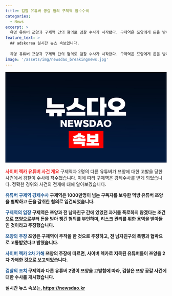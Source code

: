 ```yaml
---
title: 검찰 유튜버 공갈 혐의 구제역 압수수색
categories:
  - News
excerpt: >
  유명 유튜버 쯔양과 구제역 간의 혐의로 검찰 수사가 시작됐다. 구제역은 쯔양에게 돈을 받아 과거를 폭로하지 않겠다고 협박당한 혐의가 있다고 주장하며 반박했다. 이는 사이버 렉카 유튜버들을 향해 쯔양이 제기한 협박에 대한 의혹을 더욱 부각시켰다. 이에 구제역 등 3명이 검찰에 고발되며, 사람들의 이목이 집중되고 있는 상황이다.
feature_text: >
  ## adskorea 실시간 뉴스 속보입니다.

  유명 유튜버 쯔양과 구제역 간의 혐의로 검찰 수사가 시작됐다. 구제역은 쯔양에게 돈을 받아 과거를 폭로하지 않겠다고 협박당한 혐의가 있다고 주장하며 반박했다. 이는 사이버 렉카 유튜버들을 향해 쯔양이 제기한 협박에 대한 의혹을 더욱 부각시켰다. 이에 구제역 등 3명이 검찰에 고발되며, 사람들의 이목이 집중되고 있는 상황이다.
image: '/assets/img/newsdao_breakingnews.jpg'
---
```


<p><img src="/assets/img/newsdao_breakingnews.jpg" alt="adskorea 속보" /></p>

<p><b><span style="color: #ee2323;">사이버 렉카 유튜버 사건 개요</span></b>
구제역과 2명의 다른 유튜버가 쯔양에 대한 고발을 당한 사건에서 검찰이 수사에 착수했습니다. 이에 따라 구제역은 강제수사를 받게 되었습니다. 정확한 경위와 사건의 전개에 대해 알아보겠습니다.</p>

<p data-ke-size="size16"></p>

<p><b><span style="color: #1a5490;">유튜버 구제역 강제수사</span><b>
구제역은 1000만명이 넘는 구독자를 보유한 먹방 유튜버 쯔양을 협박하고 돈을 갈취한 혐의로 입건되었습니다.</p>

<p data-ke-size="size16"></p>

<p><b><span style="color: #1a5490;">구제역의 입장</span><b>
구제역은 쯔양과 전 남자친구 간에 있었던 과거를 폭로하지 않겠다는 조건으로 쯔양으로부터 돈을 받아 챙긴 혐의를 부인하며, 리스크 관리를 위한 용역을 받아들인 것이라고 주장했습니다.</p>

<p data-ke-size="size16"></p>

<p><b><span style="color: #1a5490;">쯔양의 주장</span><b>
쯔양은 구제역이 주작을 한 것으로 주장하고, 전 남자친구의 폭행과 협박으로 고통받았다고 밝혔습니다.</p>

<p data-ke-size="size16"></p>

<p><b><span style="color: #1a5490;">사이버 렉카 2차 가해</span><b>
쯔양의 주장에 따르면, 사이버 렉카로 지목된 유튜버들이 쯔양을 2차 가해한 것으로 보고되었습니다.</p>

<p data-ke-size="size16"></p>

<p><b><span style="color: #1a5490;">검찰의 조치</span><b>
구제역과 다른 유튜버 2명이 쯔양을 고발함에 따라, 검찰은 쯔양 공갈 사건에 대한 수사를 개시했습니다.</p>
실시간 뉴스 속보는, <a href="https://newsdao.kr" rel="dofollow">https://newsdao.kr</a>


